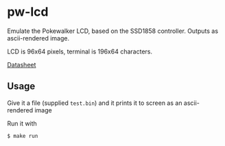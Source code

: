 # pw-lcd

Emulate the Pokewalker LCD, based on the SSD1858 controller.
Outputs as ascii-rendered image.

LCD is 96x64 pixels, terminal is 196x64 characters.

[Datasheet](https://cdn.datasheetspdf.com/pdf-down/S/S/D/SSD1854_ETC.pdf)

## Usage
Give it a file (supplied `test.bin`) and it prints it to screen as an ascii-rendered image

Run it with 
```
$ make run
```


